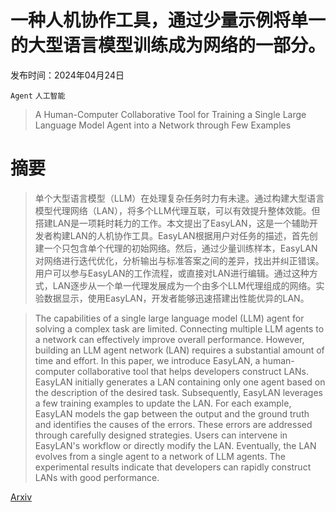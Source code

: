 # 一种人机协作工具，通过少量示例将单一的大型语言模型训练成为网络的一部分。

发布时间：2024年04月24日

`Agent` `人工智能`

> A Human-Computer Collaborative Tool for Training a Single Large Language Model Agent into a Network through Few Examples

# 摘要

> 单个大型语言模型（LLM）在处理复杂任务时力有未逮。通过构建大型语言模型代理网络（LAN），将多个LLM代理互联，可以有效提升整体效能。但搭建LAN是一项耗时耗力的工作。本文提出了EasyLAN，这是一个辅助开发者构建LAN的人机协作工具。EasyLAN根据用户对任务的描述，首先创建一个只包含单个代理的初始网络。然后，通过少量训练样本，EasyLAN对网络进行迭代优化，分析输出与标准答案之间的差异，找出并纠正错误。用户可以参与EasyLAN的工作流程，或直接对LAN进行编辑。通过这种方式，LAN逐步从一个单一代理发展成为一个由多个LLM代理组成的网络。实验数据显示，使用EasyLAN，开发者能够迅速搭建出性能优异的LAN。

> The capabilities of a single large language model (LLM) agent for solving a complex task are limited. Connecting multiple LLM agents to a network can effectively improve overall performance. However, building an LLM agent network (LAN) requires a substantial amount of time and effort. In this paper, we introduce EasyLAN, a human-computer collaborative tool that helps developers construct LANs. EasyLAN initially generates a LAN containing only one agent based on the description of the desired task. Subsequently, EasyLAN leverages a few training examples to update the LAN. For each example, EasyLAN models the gap between the output and the ground truth and identifies the causes of the errors. These errors are addressed through carefully designed strategies. Users can intervene in EasyLAN's workflow or directly modify the LAN. Eventually, the LAN evolves from a single agent to a network of LLM agents. The experimental results indicate that developers can rapidly construct LANs with good performance.

[Arxiv](https://arxiv.org/abs/2404.15974)